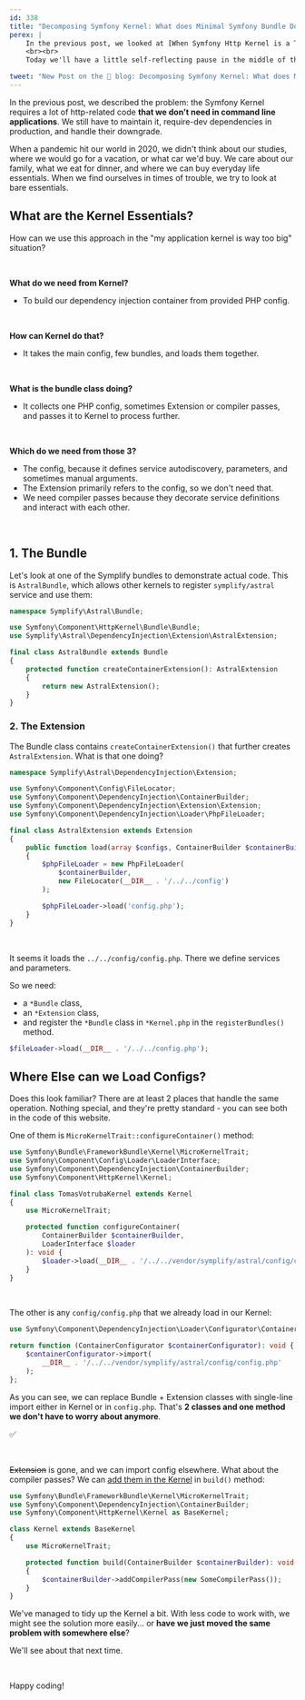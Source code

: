 ```yaml
---
id: 338
title: "Decomposing Symfony Kernel: What does Minimal Symfony Bundle Do"
perex: |
    In the previous post, we looked at [When Symfony Http Kernel is a Too Big Hammer to Use](/blog/when-symfony-http-kernel-is-too-big-hammer-to-use). We talked about the enormous content this package provides, but we don't need it.
    <br><br>
    Today we'll have a little self-reflecting pause in the middle of the 4-post journey. We'll look at the main glue in Symfony Kernel - the Bundle. **Can we find a way to decompose it and use it without Kernel?**

tweet: "New Post on the 🐘 blog: Decomposing Symfony Kernel: What does Minimal Symfony Bundle Do"
---
```


In the previous post, we described the problem: the Symfony Kernel requires a lot of http-related code **that we don't need in command line applications**. We still have to maintain it, require-dev dependencies in production, and handle their downgrade.

When a pandemic hit our world in 2020, we didn't think about our studies, where we would go for a vacation, or what car we'd buy. We care about our family, what we eat for dinner, and where we can buy everyday life essentials. When we find ourselves in times of trouble, we try to look at bare essentials.

## What are the Kernel Essentials?

How can we use this approach in the "my application kernel is way too big" situation?

<br>

**What do we need from Kernel?**
* To build our dependency injection container from provided PHP config.

<br>

**How can Kernel do that?**
* It takes the main config, few bundles, and loads them together.

<br>

**What is the bundle class doing?**
* It collects one PHP config, sometimes Extension or compiler passes, and passes it to Kernel to process further.

<br>

**Which do we need from those 3?**
* The config, because it defines service autodiscovery, parameters, and sometimes manual arguments.
* The Extension primarily refers to the config, so we don't need that.
* We need compiler passes because they decorate service definitions and interact with each other.

<br>

## 1. The Bundle

Let's look at one of the Symplify bundles to demonstrate actual code. This is `AstralBundle`, which allows other kernels to register `symplify/astral` service and use them:

```php
namespace Symplify\Astral\Bundle;

use Symfony\Component\HttpKernel\Bundle\Bundle;
use Symplify\Astral\DependencyInjection\Extension\AstralExtension;

final class AstralBundle extends Bundle
{
    protected function createContainerExtension(): AstralExtension
    {
        return new AstralExtension();
    }
}
```

### 2. The Extension

The Bundle class contains `createContainerExtension()` that further creates `AstralExtension`. What is that one doing?

```php
namespace Symplify\Astral\DependencyInjection\Extension;

use Symfony\Component\Config\FileLocator;
use Symfony\Component\DependencyInjection\ContainerBuilder;
use Symfony\Component\DependencyInjection\Extension\Extension;
use Symfony\Component\DependencyInjection\Loader\PhpFileLoader;

final class AstralExtension extends Extension
{
    public function load(array $configs, ContainerBuilder $containerBuilder): void
    {
        $phpFileLoader = new PhpFileLoader(
            $containerBuilder,
            new FileLocator(__DIR__ . '/../../config')
        );

        $phpFileLoader->load('config.php');
    }
}
```

<br>

It seems it loads the `../../config/config.php`. There we define services and parameters.

So we need:
* a `*Bundle` class,
* an `*Extension` class,
* and register the `*Bundle` class in `*Kernel.php` in the `registerBundles()` method.

```php
$fileLoader->load(__DIR__ . '/../../config.php');
```

## Where Else can we Load Configs?

Does this look familiar? There are at least 2 places that handle the same operation. Nothing special, and they're pretty standard - you can see both in the code of this website.

One of them is `MicroKernelTrait::configureContainer()` method:

```php
use Symfony\Bundle\FrameworkBundle\Kernel\MicroKernelTrait;
use Symfony\Component\Config\Loader\LoaderInterface;
use Symfony\Component\DependencyInjection\ContainerBuilder;
use Symfony\Component\HttpKernel\Kernel;

final class TomasVotrubaKernel extends Kernel
{
    use MicroKernelTrait;

    protected function configureContainer(
        ContainerBuilder $containerBuilder,
        LoaderInterface $loader
    ): void {
        $loader->load(__DIR__ . '/../../vendor/symplify/astral/config/config.php');
    }
}
```

<br>

The other is any `config/config.php` that we already load in our Kernel:

```php
use Symfony\Component\DependencyInjection\Loader\Configurator\ContainerConfigurator;

return function (ContainerConfigurator $containerConfigurator): void {
    $containerConfigurator->import(
        __DIR__ . '/../../vendor/symplify/astral/config/config.php'
    );
};
```

As you can see, we can replace Bundle + Extension classes with single-line import either in Kernel or in `config.php`. That's **2 classes and one method we don't have to worry about anymore**.

<p class="text-success pt-3 pb-3">
    ✅
</p>

<br>

~~Extension~~ is gone, and we can import config elsewhere. What about the compiler passes? We can [add them in the Kernel](https://symfony.com/doc/current/service_container/compiler_passes.html) in `build()` method:

```php
use Symfony\Bundle\FrameworkBundle\Kernel\MicroKernelTrait;
use Symfony\Component\DependencyInjection\ContainerBuilder;
use Symfony\Component\HttpKernel\Kernel as BaseKernel;

class Kernel extends BaseKernel
{
    use MicroKernelTrait;

    protected function build(ContainerBuilder $containerBuilder): void
    {
        $containerBuilder->addCompilerPass(new SomeCompilerPass());
    }
}
```

We've managed to tidy up the Kernel a bit. With less code to work with, we might see the solution more easily... or **have we just moved the same problem with somewhere else**?

We'll see about that next time.

<br>

Happy coding!
